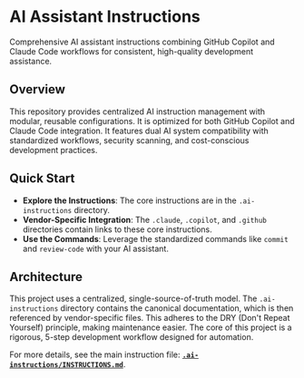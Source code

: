 # AI Assistant Instructions

Comprehensive AI assistant instructions combining GitHub Copilot and Claude Code workflows for consistent, high-quality development assistance.

## Overview

This repository provides centralized AI instruction management with modular, reusable configurations.
It is optimized for both GitHub Copilot and Claude Code integration.
It features dual AI system compatibility with standardized workflows, security scanning, and cost-conscious development practices.

## Quick Start

- **Explore the Instructions**: The core instructions are in the `.ai-instructions` directory.
- **Vendor-Specific Integration**: The `.claude`, `.copilot`, and `.github` directories contain links to these core instructions.
- **Use the Commands**: Leverage the standardized commands like `commit` and `review-code` with your AI assistant.

## Architecture

This project uses a centralized, single-source-of-truth model.
The `.ai-instructions` directory contains the canonical documentation, which is then referenced by vendor-specific files.
This adheres to the DRY (Don't Repeat Yourself) principle, making maintenance easier.
The core of this project is a rigorous, 5-step development workflow designed for automation.

For more details, see the main instruction file:
**[`.ai-instructions/INSTRUCTIONS.md`](.ai-instructions/INSTRUCTIONS.md)**.
